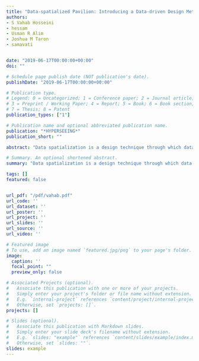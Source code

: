 ```yaml
---
title: "Data-spatialized Pavilion: Introducing a Data-driven Design Method based on Principles of Catoptric Anamorphosis"
authors:
- S Vahab Hosseini
- hessam
- Usman R Alim
- Joshua M Taron
- samavati


date: "2019-06-17T00:00:00+00:00"
doi: ""

# Schedule page publish date (NOT publication's date).
publishDate: "2019-06-17T00:00:00+00:00"

# Publication type.
# Legend: 0 = Uncategorized; 1 = Conference paper; 2 = Journal article;
# 3 = Preprint / Working Paper; 4 = Report; 5 = Book; 6 = Book section;
# 7 = Thesis; 8 = Patent
publication_types: ["1"]

# Publication name and optional abbreviated publication name.
publication: "*HYPERSEEING*"
publication_short: ""

abstract: "Data spatialization is a design technique through which data is used to create architectural spaces. It does not necessarily preserve the legibility of the represented data, but rather focuses on the spatial qualities that can be gained from the data. As a consequence, data in such data-driven spaces tend to be represented in abstract forms. By means of a method of spatial representation that has historically been used in art and architecture, we produce a data-spatialized architecture that preserves data legibility. This research aims to introduce a method for the design of a data-driven pavilion that represents data spatially through catoptric (mirror-assisted) anamorphosis. The major contribution lies at the underexplored intersection of data spatialization and perspectival representation, where the input data defines the physicality of the pavilion and simultaneously remains readable. In this work, a set of environmental datasets from North America–including elevation, precipitation, temperature, and population–is used to generate an anamorphic structure. The spatialized datasets can be updated by means of illuminating the components of the pavilion. Based on the result, this design methodology provides an accurate data representation in an anamorphic data-driven public space."

# Summary. An optional shortened abstract.
summary: "Data spatialization is a design technique through which data is used to create architectural spaces. It does not necessarily preserve the legibility of the represented data, but rather focuses on the spatial qualities that can be gained from the data. As a consequence, data in such data-driven spaces tend to be represented in abstract forms. By means of a method of spatial representation that has historically been used in art and architecture, we produce a data-spatialized architecture that pres..."

tags: []
featured: false


url_pdf: "/pdf/vahab.pdf"
url_code: ''
url_dataset: ''
url_poster: ''
url_project: ''
url_slides: ''
url_source: ''
url_video: ''

# Featured image
# To use, add an image named `featured.jpg/png` to your page's folder. 
image:
  caption: ''
  focal_point: ""
  preview_only: false

# Associated Projects (optional).
#   Associate this publication with one or more of your projects.
#   Simply enter your project's folder or file name without extension.
#   E.g. `internal-project` references `content/project/internal-project/index.md`.
#   Otherwise, set `projects: []`.
projects: []

# Slides (optional).
#   Associate this publication with Markdown slides.
#   Simply enter your slide deck's filename without extension.
#   E.g. `slides: "example"` references `content/slides/example/index.md`.
#   Otherwise, set `slides: ""`.
slides: example
---
```

